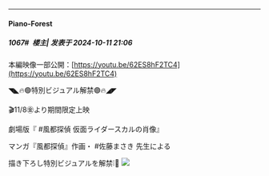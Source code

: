 ﻿
*****

####  Piano-Forest  
##### 1067#         楼主| 发表于 2024-10-11 21:06

本編映像一部公開：[https://youtu.be/62ES8hF2TC4](https://youtu.be/62ES8hF2TC4)

◥◣🔥🟢特別ビジュアル解禁🟣🔥◢◤

🎬11/8㊎より期間限定上映

劇場版『 #風都探偵 仮面ライダースカルの肖像』

マンガ『風都探偵』作画・ #佐藤まさき 先生による

描き下ろし特別ビジュアルを解禁❕👏
<img src="https://p.sda1.dev/19/25bee7e057c577a9bf71b02cbcebc50b/20241011_210222.jpg" referrerpolicy="no-referrer">

